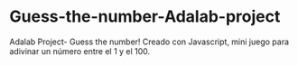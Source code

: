# Guess-the-number-Adalab-project
Adalab Project- Guess the number!
Creado con Javascript, mini juego para adivinar un número entre el 1 y el 100.
